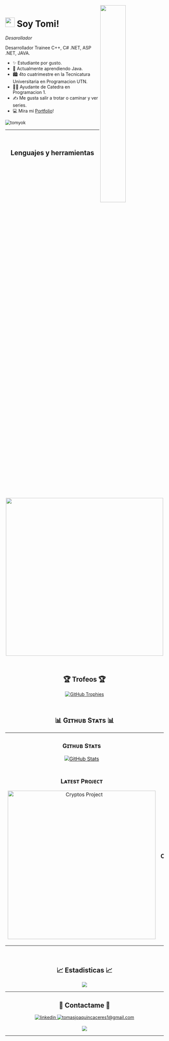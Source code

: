<!--Night Owl image-->
<div>
  <img align="right" width="40%" src="https://owlbertsio-resized.s3.amazonaws.com/Popper.psd.full.png">
</div>

<!--Header Name-->
# <img src="https://emojis.slackmojis.com/emojis/images/1531849430/4246/blob-sunglasses.gif?1531849430" width="30"/> Soy Tomi! 
*Desarollador*
<br /> 

<!--Start Intro-->               
<p align="left">Desarrollador Trainee C++, C# .NET, ASP .NET, JAVA.</p>

- ✨ Estudiante por gusto.
- 🌱 Actualmente aprendiendo Java.
- 🏙 4to cuatrimestre en la Tecnicatura Universitaria en Programacion UTN.
- 💁‍♂️ Ayudante de Catedra en Programacion 1.
- ✍ Me gusta salir a trotar o caminar y ver series.
- 💻 Mira mi [Portfolio](https://tomyok.github.io/Portfolio/)!
<!--End Intro-->

<!--Profile Count Badge-->
<p align="left">
  <img src="https://komarev.com/ghpvc/?username=tomyok&label=Profile%20views&color=770677&style=for-the-badge&logo=star" alt="tomyok" style="padding-right:20px;" />
</p>

---
<br />

<!--Languages and Tools Section-->       
<h2 align="center">Lenguajes y herramientas</h2> 
<p align="center">
<img width="500px"  src="https://skillicons.dev/icons?i=java,cpp,cs,js,html,css,mysql,git,vscode&perline=10"  />
</p>
<br />


<!--Trophies Section-->   
<h2 align="center">🏆 Trofeos 🏆</h2>
<p align="center">
  <a href="https://github.com/tomyok/github-profile-trophy">
    <img src="https://github-profile-trophy.vercel.app/?username=tomyok&row=2&column=6&margin-w=20&margin-h=20" alt="GitHub Trophies">
  </a>
</p>
<br />

<!--Github stats Table--> 
<h2 align="center">📊 Gɪᴛʜᴜʙ Sᴛᴀᴛs 📊</h2>

<table width="100%">
  <tr>
    <td width="50%">
      <h3 align="center"><strong>Gɪᴛʜᴜʙ Sᴛᴀᴛs</strong></h3>
      <p align="center">
        <a href="https://github.com/tomyok">
          <img align="center" src="https://github-readme-stats.vercel.app/api?username=tomyok&count_private=true&show_icons=true&theme=nightowl" alt="GitHub Stats" />
        </a>
      </p>
    </td>
    <td width="50%">
      <h3 align="center"><strong>Sᴛʀᴇᴀᴋ Sᴛᴀᴛs</strong></h3>
      <p align="center">
        <a href="https://github.com/tomyok">
          <img align="center" src="https://streak-stats.demolab.com?user=tomyok&theme=nightowl" alt="Streak Stats" />
        </a>
      </p>
    </td>
  </tr>
  <tr>
    <td width="50%">
      <h3 align="center"><strong>Lᴀᴛᴇsᴛ Pʀᴏᴊᴇᴄᴛ</strong></h3>
      <p align="center">
        <a href="https://github.com/tomyok/TPC-Equipo-12">
          <img align="center" width="470" src="https://github-readme-stats.vercel.app/api/pin/?username=tomyok&repo=TPC-Equipo-12&theme=nightowl&show_owner=true" alt="Cryptos Project" />
        </a>
      </p>
    </td>
    <td width="50%">
      <h3 align="center"><strong>Tᴏᴘ Cᴏɴᴛʀɪʙᴜᴛɪᴏɴs </strong></h3>
      <p align="center">
        <a href="https://github.com/tomyok">
          <img align="center" src="https://github-contributor-stats.vercel.app/api?username=tomyok&limit=3&theme=nightowl&show_owner=true&combine_all_yearly_contributions=true" alt="Top Repo" />
        </a>
      </p>
    </td>
  </tr>
</table>
<br />

<!--Contribution Graph-->
<h2 align="center">📈 Estadisticas 📈</h2>
<div align="center">
    <img src="https://github-readme-activity-graph.vercel.app/graph?username=tomyok&bg_color=011627&color=79d3c3&line=c792ea&point=ffeb95&area=true&hide_border=false" border-radius="15">
</div>

---

<!--Contact Section--> 

<h2 align="center">🤝 Contactame 🤝 </h2>
<div align="center">
 <a href="https://www.linkedin.com/in/cacerestomas/" target="_blank">
<img src=https://img.shields.io/badge/linkedin-%231E77B5.svg?&style=for-the-badge&logo=linkedin&logoColor=white alt=linkedin style="margin-bottom: 5px;" />
</a>
  
<a href="mailto:tomasjoaquincaceres1@gmail.com" target="_blank">
<img src="https://img.shields.io/badge/Gmail-D14836?style=for-the-badge&logo=gmail&logoColor=white" alt=tomasjoaquincaceres1@gmail.com mail style="margin-bottom: 5px;" />
</a>
</div>

<!--Footer--> 
<p align="center">
  <img src="https://capsule-render.vercel.app/api?type=waving&color=gradient&height=65&section=footer"/>
</p>

------
